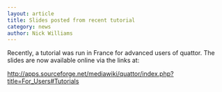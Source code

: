 ```yaml
---
layout: article
title: Slides posted from recent tutorial
category: news
author: Nick Williams
---
```


Recently, a tutorial was run in France for advanced users of quattor. The slides are now available online via the links at:

http://apps.sourceforge.net/mediawiki/quattor/index.php?title=For_Users#Tutorials
